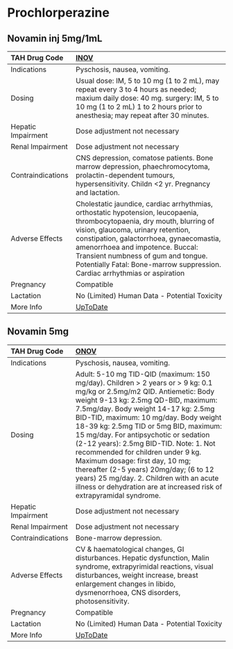 # Prochlorperazine

## Novamin inj 5mg/1mL

| TAH Drug Code      | [INOV](https://www.tahsda.org.tw/drugs/hissearch.php?drug_code=INOV)                                                                                                                                                                                                                                                                                               |
|:-------------------|:-------------------------------------------------------------------------------------------------------------------------------------------------------------------------------------------------------------------------------------------------------------------------------------------------------------------------------------------------------------------|
| Indications        | Pyschosis, nausea, vomiting.                                                                                                                                                                                                                                                                                                                                       |
| Dosing             | Usual dose: IM, 5 to 10 mg (1 to 2 mL), may repeat every 3 to 4 hours as needed; maxium daily dose: 40 mg. surgery: IM, 5 to 10 mg (1 to 2 mL) 1 to 2 hours prior to anesthesia; may repeat after 30 minutes.                                                                                                                                                      |
| Hepatic Impairment | Dose adjustment not necessary                                                                                                                                                                                                                                                                                                                                      |
| Renal Impairment   | Dose adjustment not necessary                                                                                                                                                                                                                                                                                                                                      |
| Contraindications  | CNS depression, comatose patients. Bone marrow depression, phaechromocytoma, prolactin-dependent tumours, hypersensitivity. Childn <2 yr. Pregnancy and lactation.                                                                                                                                                                                                 |
| Adverse Effects    | Cholestatic jaundice, cardiac arrhythmias, orthostatic hypotension, leucopaenia, thrombocytopaenia, dry mouth, blurring of vision, glaucoma, urinary retention, constipation, galactorrhoea, gynaecomastia, amenorrhoea and impotence. Buccal: Transient numbness of gum and tongue. Potentially Fatal: Bone-marrow suppression. Cardiac arrhythmias or aspiration |
| Pregnancy          | Compatible                                                                                                                                                                                                                                                                                                                                                         |
| Lactation          | No (Limited) Human Data - Potential Toxicity                                                                                                                                                                                                                                                                                                                       |
| More Info          | [UpToDate](https://www.uptodate.com/contents/prochlorperazine-drug-information)                                                                                                                                                                                                                                                                                    |

## Novamin 5mg

| TAH Drug Code      | [ONOV](https://www.tahsda.org.tw/drugs/hissearch.php?drug_code=ONOV)                                                                                                                                                                                                                                                                                                                                                                                                                                                                                                                                             |
|:-------------------|:-----------------------------------------------------------------------------------------------------------------------------------------------------------------------------------------------------------------------------------------------------------------------------------------------------------------------------------------------------------------------------------------------------------------------------------------------------------------------------------------------------------------------------------------------------------------------------------------------------------------|
| Indications        | Pyschosis, nausea, vomiting.                                                                                                                                                                                                                                                                                                                                                                                                                                                                                                                                                                                     |
| Dosing             | Adult: 5-10 mg TID-QID (maximum: 150 mg/day). Children > 2 years or > 9 kg: 0.1 mg/kg or 2.5mg/m2 QID. Antiemetic: Body weight 9-13 kg: 2.5mg QD-BID, maximum: 7.5mg/day. Body weight 14-17 kg: 2.5mg BID-TID, maximum: 10 mg/day. Body weight 18-39 kg: 2.5mg TID or 5mg BID, maximum: 15 mg/day. For antipsychotic or sedation (2-12 years): 2.5mg BID-TID. Note: 1. Not recommended for children under 9 kg. Maximum dosage: first day, 10 mg; thereafter (2-5 years) 20mg/day; (6 to 12 years) 25 mg/day. 2. Children with an acute illness or dehydration are at increased risk of extrapyramidal syndrome. |
| Hepatic Impairment | Dose adjustment not necessary                                                                                                                                                                                                                                                                                                                                                                                                                                                                                                                                                                                    |
| Renal Impairment   | Dose adjustment not necessary                                                                                                                                                                                                                                                                                                                                                                                                                                                                                                                                                                                    |
| Contraindications  | Bone-marrow depression.                                                                                                                                                                                                                                                                                                                                                                                                                                                                                                                                                                                          |
| Adverse Effects    | CV & haematological changes, GI disturbances. Hepatic dysfunction, Malin syndrome, extrapyrimidal reactions, visual disturbances, weight increase, breast enlargement changes in libido, dysmenorrhoea, CNS disorders, photosensitivity.                                                                                                                                                                                                                                                                                                                                                                         |
| Pregnancy          | Compatible                                                                                                                                                                                                                                                                                                                                                                                                                                                                                                                                                                                                       |
| Lactation          | No (Limited) Human Data - Potential Toxicity                                                                                                                                                                                                                                                                                                                                                                                                                                                                                                                                                                     |
| More Info          | [UpToDate](https://www.uptodate.com/contents/prochlorperazine-drug-information)                                                                                                                                                                                                                                                                                                                                                                                                                                                                                                                                  |

